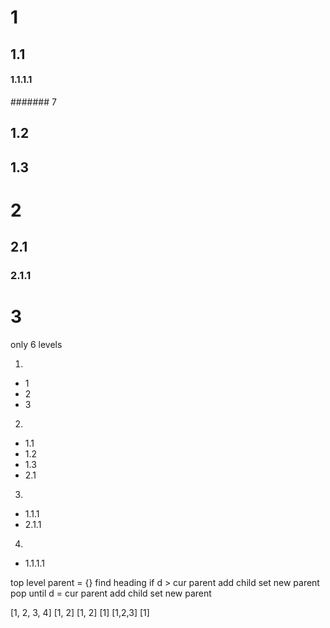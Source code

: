 
# 1

## 1.1
#### 1.1.1.1
####### 7


## 1.2

## 1.3

# 2
## 2.1
### 2.1.1

# 3

only 6 levels

1. 
  - 1
  - 2
  - 3
2.
  - 1.1
  - 1.2
  - 1.3
  - 2.1
3.
  - 1.1.1
  - 2.1.1
4.
  - 1.1.1.1

top level parent = {}
find heading
if d > cur
  parent add child
  set new parent
pop until d = cur
  parent add child
  set new parent


[1, 2, 3, 4]
[1, 2]
[1, 2]
[1]
[1,2,3]
[1]
